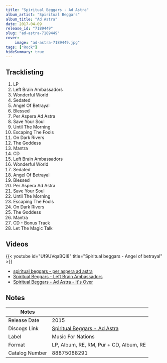 ```yaml
---
title: "Spiritual Beggars - Ad Astra"
album_artist: "Spiritual Beggars"
album_title: "Ad Astra"
date: 2017-04-09
release_id: "7189449"
slug: "ad-astra-7189449"
cover:
    image: "ad-astra-7189449.jpg"
tags: ["Rock"]
hideSummary: true
---
```


## Tracklisting
1. LP
2. Left Brain Ambassadors
3. Wonderful World
4. Sedated
5. Angel Of Betrayal
6. Blessed
7. Per Aspera Ad Astra
8. Save Your Soul
9. Until The Morning
10. Escaping The Fools
11. On Dark Rivers
12. The Goddess
13. Mantra
14. CD
15. Left Brain Ambassadors
16. Wonderful World
17. Sedated
18. Angel Of Betrayal
19. Blessed
20. Per Aspera Ad Astra
21. Save Your Soul
22. Until The Morning
23. Escaping The Fools
24. On Dark Rivers
25. The Goddess
26. Mantra
27. CD - Bonus Track
28. Let The Magic Talk

## Videos
{{< youtube id="Uf9UVqaBQI8" title="Spiritual beggars - Angel of betrayal" >}}
- [spiritual beggars - per aspera ad astra](https://www.youtube.com/watch?v=Lh4Znod70zA)
- [Spiritual Beggars - Left Brain Ambassadors](https://www.youtube.com/watch?v=wzhWmLEHEBY)
- [Spiritual Beggars - Ad Astra - It's Over](https://www.youtube.com/watch?v=pyWN8u7Ikp0)

## Notes

| Notes          |             |
| ---------------| ----------- |
| Release Date   | 2015 |
| Discogs Link   | [Spiritual Beggars - Ad Astra](https://www.discogs.com/release/7189449) |
| Label          | Music For Nations |
| Format         | LP, Album, RE, RM, Pur + CD, Album, RE |
| Catalog Number | 88875088291 |

